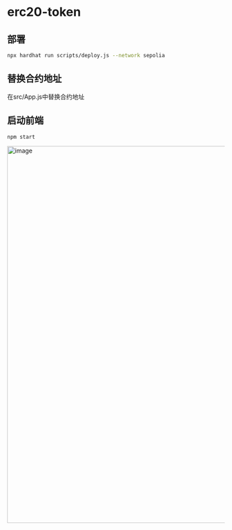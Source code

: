 # erc20-token

## 部署

```bash
npx hardhat run scripts/deploy.js --network sepolia
```
## 替换合约地址
在src/App.js中替换合约地址

## 启动前端
```bash
npm start
```
<img width="874" alt="image" src="https://github.com/user-attachments/assets/7662a5e3-289a-4781-8bc2-c7a8abb0b03a" />
